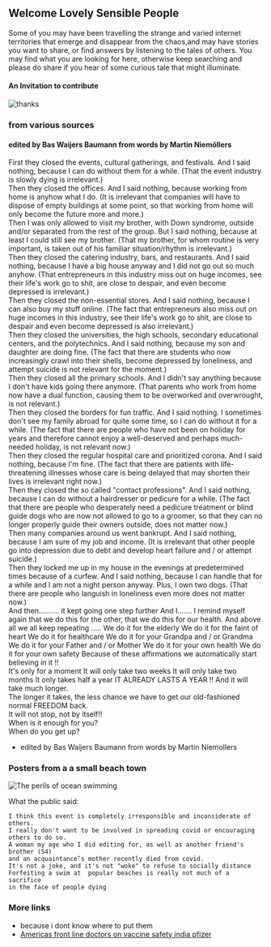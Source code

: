 ## Welcome Lovely Sensible People

Some of you may have been travelling the strange and varied internet territories that emerge and disappear from the chaos,and may have stories you want to share, or find answers by listening to the tales of others. You may find what you are looking for here, otherwise keep searching and please do share if you hear of some curious tale that might illuminate.

#### An Invitation to contribute

![thanks](/img/invite.jpg)

### from various sources

#### edited by Bas Waijers Baumann from words by Martin Niemöllers

First they closed the events, cultural gatherings, and festivals. 
And I said nothing, because I can do without them for a while. 
(That the event industry is slowly dying is irrelevant.)  
Then they closed the offices. 
And I said nothing, because working from home is anyhow what I do. 
(It is irrelevant that companies will have to dispose of empty buildings at some point, so that working from home will only become the future more and more.)  
Then I was only allowed to visit my brother, with Down syndrome, outside and/or separated from the rest of the group. 
But I said nothing, because at least I could still see my brother. 
(That my brother, for whom routine is very important, is taken out of his familiar situation/rhythm is irrelevant.)  
Then they closed the catering industry, bars, and restaurants. 
And I said nothing, because I have a big house anyway and I did not go out so much anyhow. 
(That entrepreneurs in this industry miss out on huge incomes, see their life's work go to shit, are close to despair, and even become depressed is irrelevant.)  
Then they closed the non-essential stores. 
And I said nothing, because I can also buy my stuff online. 
(The fact that entrepreneurs also miss out on huge incomes in this industry, see their life's work go to shit, are close to despair and even become depressed is also irrelevant.)  
Then they closed the universities, the high schools, secondary educational centers, and the polytechnics. 
And I said nothing, because my son and daughter are doing fine. 
(The fact that there are students who now increasingly crawl into their shells, become depressed by loneliness, and attempt suicide is not relevant for the moment.)  
Then they closed all the primary schools. 
And I didn't say anything because I don't have kids going there anymore. 
(That parents who work from home now have a dual function, causing them to be overworked and overwrought, is not relevant.)  
Then they closed the borders for fun traffic. 
And I said nothing. I sometimes don't see my family abroad for quite some time, so I can do without it for a while. 
(The fact that there are people who have not been on holiday for years and therefore cannot enjoy a well-deserved and perhaps much-needed holiday, is not relevant now.)  
Then they closed the regular hospital care and prioritized corona. 
And I said nothing, because I'm fine. 
(The fact that there are patients with life-threatening illnesses whose care is being delayed that may shorten their lives is irrelevant right now.)  
Then they closed the so called "contact professions". 
And I said nothing, because I can do without a hairdresser or pedicure for a while. 
(The fact that there are people who desperately need a pedicure treatment or blind guide dogs who are now not allowed to go to a groomer, so that they can no longer properly guide their owners outside, does not matter now.)  
Then many companies around us went bankrupt. 
And I said nothing, because I am sure of my job and income. 
(It is irrelevant that other people go into depression due to debt and develop heart failure and / or attempt suicide.)  
Then they locked me up in my house in the evenings at predetermined times because of a curfew. 
And I said nothing, because I can handle that for a while and I am not a night person anyway.  Plus, I own two dogs. 
(That there are people who languish in loneliness even more does not matter now.)  
And then……….  it kept going one step further 
And I….… I remind myself again that we do this for the other, that we do this for our health. 
And above all we all keep repeating ..... 
We do it for the elderly 
We do it for the faint of heart 
We do it for healthcare 
We do it for your Grandpa and / or Grandma 
We do it for your Father and / or Mother 
We do it for your own health 
We do it for your own safety 
Because of these affirmations we automatically start believing in it !!  
It's only for a moment 
It will only take two weeks 
It will only take two months 
It only takes half a year 
IT ALREADY LASTS A YEAR !! 
And it will take much longer.  
The longer it takes, the less chance we have to get our old-fashioned normal FREEDOM back.  
It will not stop, not by itself!!  
When is it enough for you?   
When do you get up? 
 
 - edited by Bas Waijers Baumann from words by Martin Niemollers

### Posters from a a small beach town

 ![The perils of ocean swimming](/img/freebeach.jpg)

 What the public said:

    I think this event is completely irresponsible and inconsiderate of others. 
    I really don't want to be involved in spreading covid or encouraging others to do so. 
    A woman my age who I did editing for, as well as another friend's brother (54) 
    and an acquaintance’s mother recently died from covid.
    It's not a joke, and it's not "woke" to refuse to socially distance
    Forfeiting a swim at  popular beaches is really not much of a sacrifice 
    in the face of people dying

### More links
 - because i dont know where to put them
 - [Americas front line doctors on vaccine safety india pfizer](https://www.americasfrontlinedoctors.com/aflds-calls-on-biden-white-house-cdc-to-address-indias-pfizer-covid-vaccine-safety-decision/)